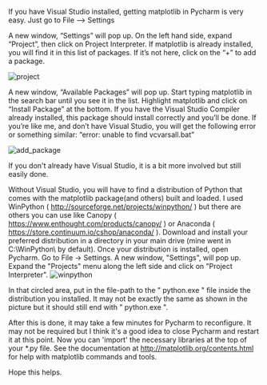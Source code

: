 
If you have Visual Studio installed, getting matplotlib in Pycharm is very easy.
Just go to File --> Settings
 
A new window, “Settings” will pop up. On the left hand side, expand “Project”, then click on Project Interpreter. If matplotlib is already installed, you will find it in this list of packages. If it’s not here, click on the “+” to add a package.


 ![project](https://cloud.githubusercontent.com/assets/12718302/8146307/3c8cd332-11f7-11e5-9d88-2fd36ec01023.jpg)

A new window, “Available Packages” will pop up. Start typing matplotlib in the search bar until you see it in the list. Highlight matplotlib and click on “Install Package” at the bottom. If you have the Visual Studio Compiler already installed, this package should install correctly and you’ll be done. If you’re like me, and don’t have Visual Studio, you will get the following error or something similar:
 “error: unable to find vcvarsall.bat”

![add_package](https://cloud.githubusercontent.com/assets/12718302/8146310/5349c8dc-11f7-11e5-87c7-a34341e3a83b.jpg)


If you don't already have Visual Studio, it is a bit more involved but still easily done.

Without Visual Studio, you will have to find a distribution of Python that comes with the matplotlib package(and others) built and loaded. I used WinPython ( http://sourceforge.net/projects/winpython/ ) but there are others you can use like Canopy ( https://www.enthought.com/products/canopy/ ) or Anaconda ( https://store.continuum.io/cshop/anaconda/ ). Download and install your preferred distribution in a directory in your main drive (mine went in C:\WinPython\  by default). 
Once your distribution is installed, open Pycharm. Go to File -> Settings. A new window, "Settings",  will pop up. Expand the "Projects" menu along the left side and click on "Project Interpreter". 
![winpython](https://cloud.githubusercontent.com/assets/12718302/8146443/aaa12f48-11fd-11e5-9c47-bff9f2fce438.jpg)

In that circled area, put in the file-path to the " python.exe " file inside the distribution you installed. It may not be exactly the same as shown in the picture but it should still end with " python.exe ".

After this is done, it may take a few minutes for Pycharm to reconfigure. It may not be required but I think it's a good idea to close Pycharm and restart it at this point. Now you can 'import' the necessary libraries at the top of your *.py file. See the documentation at http://matplotlib.org/contents.html for help with matplotlib commands and tools. 

Hope this helps.


